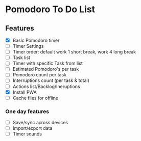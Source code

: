 # Pomodoro To Do List

## Features
- [X] Basic Pomodoro timer
- [ ] Timer Settings
- [ ] Timer order: default work 1 short break, work 4 long break
- [ ] Task list 
- [ ] Timer with specific Task from list
- [ ] Estimated Pomodoro's per task
- [ ] Pomodoro count per task
- [ ] Interruptions count (per task & total)
- [ ] Actions list/Backlog/Ineruptions
- [X] Install PWA
- [ ] Cache files for offline

### One day features
- [ ] Save/sync across devices
- [ ] import/export data
- [ ] Timer sounds
